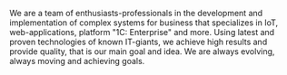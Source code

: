 We are a team of enthusiasts-professionals in the development and implementation of complex systems for business that specializes in IoT, web-applications, platform "1C: Enterprise" and more. Using latest and proven technologies of known IT-giants, we achieve high results and provide quality, that is our main goal and idea.
We are always evolving, always moving and achieving goals.



